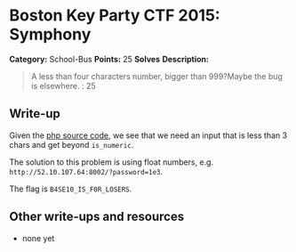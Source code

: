 # Boston Key Party CTF 2015: Symphony

**Category:** School-Bus
**Points:** 25
**Solves** 
**Description:**

> A less than four characters number, bigger than 999?Maybe the bug is elsewhere. : 25

## Write-up

Given the [php source code](52.10.107.64:8002/index.txt), we see that we need an input that is less than 3 chars and get beyond `is_numeric`.

The solution to this problem is using float numbers, e.g. `http://52.10.107.64:8002/?password=1e3`.

The flag is `B4SE10_IS_F0R_LOSERS`.

## Other write-ups and resources

* none yet
